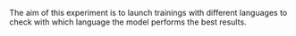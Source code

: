 The aim of this experiment is to launch trainings with different languages to check with which language the model performs the best results.
